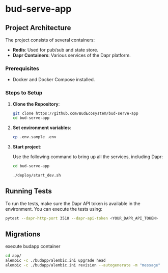 # bud-serve-app


## Project Architecture

The project consists of several containers:

- **Redis**: Used for pub/sub and state store.
- **Dapr Containers**: Various services of the Dapr platform.
  
### Prerequisites

- Docker and Docker Compose installed.

### Steps to Setup

1. **Clone the Repository**:
    ```bash
    git clone https://github.com/BudEcosystem/bud-serve-app
    cd bud-serve-app
    ```
2. **Set environment variables**:
    ```bash
    cp .env.sample .env
    ```
3. **Start project**:
    
    Use the following command to bring up all the services, including Dapr:
    ```bash
    cd bud-serve-app

    ./deploy/start_dev.sh
    ```

## Running Tests

To run the tests, make sure the Dapr API token is available in the environment. You can execute the tests using:

```bash
pytest --dapr-http-port 3510 --dapr-api-token <YOUR_DAPR_API_TOKEN>
```

## Migrations

execute budapp container

``` bash
cd app/
alembic -c ./budapp/alembic.ini upgrade head
alembic -c ./budapp/alembic.ini revision --autogenerate -m "message"
```